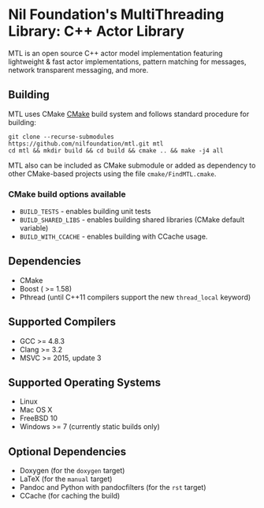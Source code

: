 # Nil Foundation's MultiThreading Library: C++ Actor Library

MTL is an open source C++ actor model implementation featuring lightweight & fast actor implementations, pattern matching for messages, network transparent messaging, and more.

## Building

MTL uses CMake [CMake](http://www.cmake.org/) build system and follows standard procedure for building:

```
git clone --recurse-submodules https://github.com/nilfoundation/mtl.git mtl
cd mtl && mkdir build && cd build && cmake .. && make -j4 all
```

MTL also can be included as CMake submodule or added as dependency to other
CMake-based projects using the file `cmake/FindMTL.cmake`.

### CMake build options available

* ```BUILD_TESTS``` - enables building unit tests
* ```BUILD_SHARED_LIBS``` - enables building shared libraries (CMake default variable)
* ```BUILD_WITH_CCACHE``` - enables building with CCache usage.

## Dependencies

* CMake
* Boost ( >= 1.58)
* Pthread (until C++11 compilers support the new `thread_local` keyword)

## Supported Compilers

* GCC >= 4.8.3
* Clang >= 3.2
* MSVC >= 2015, update 3

## Supported Operating Systems

* Linux
* Mac OS X
* FreeBSD 10
* Windows >= 7 (currently static builds only)

## Optional Dependencies

* Doxygen (for the `doxygen` target)
* LaTeX (for the `manual` target)
* Pandoc and Python with pandocfilters (for the `rst` target)
* CCache (for caching the build)
